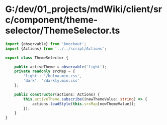 # G:/dev/01_projects/mdWiki/client/src/component/theme-selector/ThemeSelector.ts
```typescript
import {observable} from 'knockout';
import {Actions} from '../../script/Actions';

export class ThemeSelector {

    public activeTheme = observable('light');
    private readonly srcMap = {
        'light': '/bulma.min.css',
        'dark': '/darkly.min.css'
    };

    public constructor(actions: Actions) {
        this.activeTheme.subscribe((newThemeValue: string) => {
            actions.loadStyle(this.srcMap[newThemeValue]);
        });
    }
}
 ```
